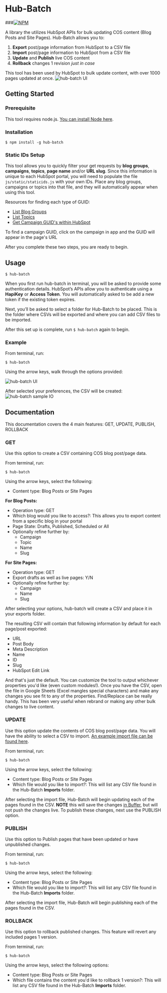 # Hub-Batch
###[![NPM](https://nodei.co/npm/hub-batch.png?downloads=true&stars=true)](https://nodei.co/npm/hub-batch/)

A library the utilizes HubSpot APIs for bulk updating COS content (Blog Posts and Site Pages). Hub-Batch allows you to:

1. __Export__ post/page information from HubSpot to a CSV file
2. __Import__ post/page information to HubSpot from a CSV file
3. __Update__ and __Publish__ live COS content
4. __Rollback__ changes 1 revision _just in case_

This tool has been used by HubSpot to bulk update content, with over 1000 pages updated at once.
![hub-batch UI](https://i.imgur.com/19d4hr3.png)

## Getting Started
### Prerequisite
This tool requires node.js. [You can install Node here](https://nodejs.org/en/).

### Installation
```
$ npm install -g hub-batch
```
### Static IDs Setup
This tool allows you to quickly filter your get requests by __blog groups__, __campaigns__, __topics__, __page name__ and/or __URL slug__. Since this information is unique to each HubSpot portal, you will need to populate the file `js/static/staticids.js` with your own IDs. Place any blog groups, campaigns or topics into that file, and they will automatically appear when using this tool.

Resources for finding each type of GUID:
- [List Blog Groups](http://developers.hubspot.com/docs/methods/blogv2/get_blogs)
- [List Topics](http://developers.hubspot.com/docs/methods/blog/v3/list-blog-topics)
- [Get Campaign GUID's within HubSpot](https://app.hubspot.com/l/campaigns/)

To find a campaign GUID, click on the campaign in app and the GUID will appear in the page's URL

After you complete these two steps, you are ready to begin.

## Usage
```
$ hub-batch
```
When you first run hub-batch in terminal, you will be asked to provide some authentication details. HubSpot’s APIs allow you to authenticate using a __HapiKey__ or __Access Token__. You will automatically asked to be add a new token if the existing token expires.

Next, you’ll be asked to select a folder for Hub-Batch to be placed. This is the folder where CSVs will be exported and where you can add CSV files to be imported.

After this set up is complete, run `$ hub-batch` again to begin.

### Example
From terminal, run:
```
$ hub-batch
```

Using the arrow keys, walk through the options provided:


![hub-batch UI](https://i.imgur.com/19d4hr3.png)

After selected your preferences, the CSV will be created:
![hub-batch sample IO](http://i.imgur.com/vwA2yNi.png)

## Documentation
This documentation covers the 4 main features: GET, UPDATE, PUBLISH, ROLLBACK

### GET
Use this option to create a CSV containing COS blog post/page data.

From terminal, run:
```
$ hub-batch
```

Using the arrow keys, select the following:
- Content type: Blog Posts or Site Pages

__For Blog Posts:__
- Operation type: GET
- Which blog would you like to access?: This allows you to export content from a specific blog in your portal
- Page State: Drafts, Published, Scheduled or All
- Optionally refine further by:
	- Campaign
	- Topic
	- Name
	- Slug

__For Site Pages:__
- Operation type: GET
- Export drafts as well as live pages: Y/N
- Optionally refine further by:
	- Campaign
	- Name
	- Slug

After selecting your options, hub-batch will create a CSV and place it in your exports folder.

The resulting CSV will contain that following information by default for each page/post exported:
- URL
- Post Body
- Meta Description
- Name
- ID
- Slug
- HubSpot Edit Link

And that's just the default. You can customize the tool to output whichever properties you'd like (even custom modules!). Once you have the CSV, open the file in Google Sheets (Excel mangles special characters) and make any changes you see fit to any of the properties. Find/Replace can be really handy. This has been very useful when rebrand or making any other bulk changes to live content.

### UPDATE
Use this option update the contents of COS blog post/page data. You will have the ability to select a CSV to import. [An example import file can be found here](https://gist.github.com/c-stone/5800dc3eeca6f11591453b52195536ce).

From terminal, run:
```
$ hub-batch
```

Using the arrow keys, select the following:

- Content type: Blog Posts or Site Pages
- Which file would you like to import?: This will list any CSV file found in the Hub-Batch __Imports__ folder.

After selecting the import file, Hub-Batch will begin updating each of the pages found in the CSV. __NOTE__ this will save the changes [in Buffer](http://developers.hubspot.com/docs/methods/pages/post_pages_page_id_publish_action), but will not push the changes live. To publish these changes, next use the PUBLISH option.

### PUBLISH
Use this option to Publish pages that have been updated or have unpublished changes.

From terminal, run:
```
$ hub-batch
```

Using the arrow keys, select the following:
- Content type: Blog Posts or Site Pages
- Which file would you like to import?: This will list any CSV file found in the Hub-Batch __Imports__ folder.

After selecting the import file, Hub-Batch will begin publishing each of the pages found in the CSV.

### ROLLBACK
Use this option to rollback published changes. This feature will revert any included pages 1 version.

From terminal, run:
```
$ hub-batch
```

Using the arrow keys, select the following options:
- Content type: Blog Posts or Site Pages
- Which file contains the content you'd like to rollback 1 version?: This will list any CSV file found in the Hub-Batch __Imports__ folder.
